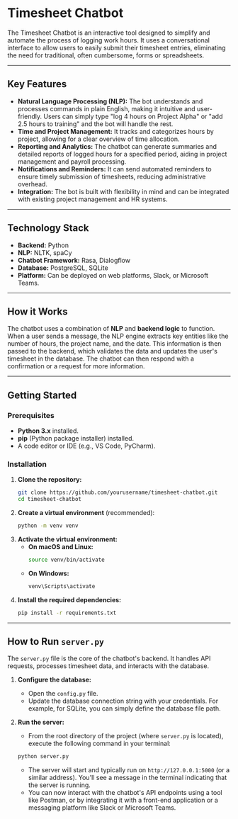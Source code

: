 # **Timesheet Chatbot**

The Timesheet Chatbot is an interactive tool designed to simplify and automate the process of logging work hours. It uses a conversational interface to allow users to easily submit their timesheet entries, eliminating the need for traditional, often cumbersome, forms or spreadsheets.

-----

## **Key Features**

  * **Natural Language Processing (NLP):** The bot understands and processes commands in plain English, making it intuitive and user-friendly. Users can simply type "log 4 hours on Project Alpha" or "add 2.5 hours to training" and the bot will handle the rest.
  * **Time and Project Management:** It tracks and categorizes hours by project, allowing for a clear overview of time allocation.
  * **Reporting and Analytics:** The chatbot can generate summaries and detailed reports of logged hours for a specified period, aiding in project management and payroll processing.
  * **Notifications and Reminders:** It can send automated reminders to ensure timely submission of timesheets, reducing administrative overhead.
  * **Integration:** The bot is built with flexibility in mind and can be integrated with existing project management and HR systems.

-----

## **Technology Stack**

  * **Backend:** Python
  * **NLP:** NLTK, spaCy
  * **Chatbot Framework:** Rasa, Dialogflow
  * **Database:** PostgreSQL, SQLite
  * **Platform:** Can be deployed on web platforms, Slack, or Microsoft Teams.

-----

## **How it Works**

The chatbot uses a combination of **NLP** and **backend logic** to function. When a user sends a message, the NLP engine extracts key entities like the number of hours, the project name, and the date. This information is then passed to the backend, which validates the data and updates the user's timesheet in the database. The chatbot can then respond with a confirmation or a request for more information.

-----

## **Getting Started**

### **Prerequisites**

  * **Python 3.x** installed.
  * **pip** (Python package installer) installed.
  * A code editor or IDE (e.g., VS Code, PyCharm).

### **Installation**

1.  **Clone the repository:**
    ```bash
    git clone https://github.com/yourusername/timesheet-chatbot.git
    cd timesheet-chatbot
    ```
2.  **Create a virtual environment** (recommended):
    ```bash
    python -m venv venv
    ```
3.  **Activate the virtual environment:**
      * **On macOS and Linux:**
        ```bash
        source venv/bin/activate
        ```
      * **On Windows:**
        ```bash
        venv\Scripts\activate
        ```
4.  **Install the required dependencies:**
    ```bash
    pip install -r requirements.txt
    ```

-----

## **How to Run `server.py`**

The `server.py` file is the core of the chatbot's backend. It handles API requests, processes timesheet data, and interacts with the database.

1.  **Configure the database:**

      * Open the `config.py` file.
      * Update the database connection string with your credentials. For example, for SQLite, you can simply define the database file path.

2.  **Run the server:**

      * From the root directory of the project (where `server.py` is located), execute the following command in your terminal:

    <!-- end list -->

    ```bash
    python server.py
    ```

      * The server will start and typically run on `http://127.0.0.1:5000` (or a similar address). You'll see a message in the terminal indicating that the server is running.
      * You can now interact with the chatbot's API endpoints using a tool like Postman, or by integrating it with a front-end application or a messaging platform like Slack or Microsoft Teams.
